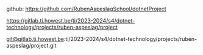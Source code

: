 github: https://github.com/RubenAspeslagSchool/dotnetProject

https://gitlab.ti.howest.be/ti/2023-2024/s4/dotnet-technology/projects/ruben-aspeslag/project

git@gitlab.ti.howest.be:ti/2023-2024/s4/dotnet-technology/projects/ruben-aspeslag/project.git